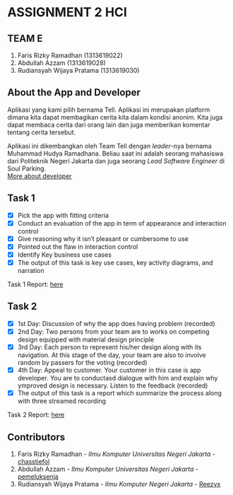 # ASSIGNMENT 2 HCI

## TEAM E
1. Faris Rizky Ramadhan (1313619022)
2. Abdullah Azzam (1313619028)
3. Rudiansyah Wijaya Pratama (1313619030)

## About the App and Developer
Aplikasi yang kami pilih bernama Tell. Aplikasi ini merupakan platform dimana kita dapat membagikan cerita kita dalam kondisi anonim. Kita juga dapat membaca cerita dari orang lain dan juga memberikan komentar tentang cerita tersebut.

Aplikasi ini dikembangkan oleh Team Tell dengan *leader*-nya bernama Muhammad Hudya Ramadhana. Beliau saat ini adalah seorang mahasiswa dari Politeknik Negeri Jakarta dan juga seorang *Lead Software Engineer* di Soul Parking.<br> [More about developer](https://www.linkedin.com/in/kiddyxyz/)

## Task 1
- [x] Pick the app with fitting criteria
- [x] Conduct an evaluation of the app in term of appearance and interaction control
- [x] Give reasoning why it isn’t pleasant or cumbersome to use
- [x] Pointed out the flaw in interaction control
- [x] Identify Key business use cases
- [x] The output of this task is key use cases, key activity diagrams, and narration

Task 1 Report: [here](https://github.com/chasstiefol/HCI/tree/hw2/Task%201)

## Task 2
- [x] 1st Day: Discussion of why the app does having problem (recorded)
- [x] 2nd Day: Two persons from your team are to works on competing design equipped with material design principle
- [x] 3rd Day: Each person to represent his/her design along with its navigation. At this stage of the day, your  team are also to involve random by passers for the voting (recorded)
- [x] 4th Day: Appeal to customer. Your customer in this case is app developer. You are to conductasd dialogue with him and explain why ymproved design is necessary. Listen to the feedback (recorded)
- [x] The output of this task is a report which summarize the process along with three streamed recording

Task 2 Report: [here](https://github.com/chasstiefol/HCI/tree/hw2/Task%202)

## Contributors
1. Faris Rizky Ramadhan - *Ilmu Komputer Universitas Negeri Jakarta* - [chasstiefol](https://github.com/chasstiefol)
2. Abdullah Azzam - *Ilmu Komputer Universitas Negeri Jakarta* - [pemeluksenja](https://github.com/pemeluksenja)
3. Rudiansyah Wijaya Pratama - *Ilmu Komputer Negeri Jakarta* - [Reezyx](https://github.com/Reezyx)